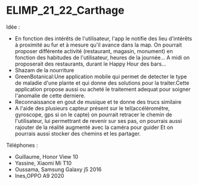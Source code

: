# ELIMP_21_22_Carthage

Idée : 
 - En fonction des intérêts de l'utilisateur, l'app le notifie des lieu d'intérêts à proximité au fur et à mesure qu'il avance dans la map. On pourrait proposer différente activité (restaurant, magasin, monument) en fonction des habitudes de l'utilisateur, heures de la journée... A midi on proposerait des restaurants, durant le Happy Hour des bars...
 - Shazam de la nourriture
 - GreenBotanical:Une application mobile qui permet de detecter le type de maladie d'une plante et qui donne des solutions pour la traiter.Cette application propose aussi ou acheté le traitement adequat pour soigner l'anomalie de cette derniere.   
 - Reconnaissance en gout de musique et te donne des trucs similaire
 - A l'aide des plusieurs capteur présent sur le tel(accélérométre, gyroscope, gps si on le capte) on pourrait retracer le chemin de l'utilisateur, lui permettrant de revenir sur ses pas, on pourrais aussi rajouter de la réalité augmenté avec la caméra pour guider
Et on pourrais aussi stocker des chemins et les partager.
 
Téléphones : 
 - Guillaume, Honor View 10
 - Yassine, Xiaomi Mi T10
 - Oussama, Samsung Galaxy j5 2016
 - Ines,OPPO A9 2020
